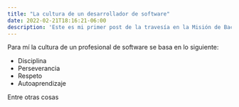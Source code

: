 ```yaml
---
title: "La cultura de un desarrollador de software"
date: 2022-02-21T18:16:21-06:00
description: 'Este es mi primer post de la travesía en la Misión de Backend con Node JS de Launch X.'
---
```


Para mí la cultura de un profesional de software se basa en lo siguiente:
- Disciplina
- Perseverancia
- Respeto
- Autoaprendizaje

Entre otras cosas 
